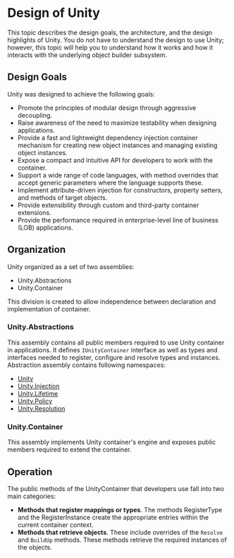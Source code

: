 # Design of Unity
This topic describes the design goals, the architecture, and the design highlights of Unity. You do not have to understand the design to use Unity; however, this topic will help you to understand how it works and how it interacts with the underlying object builder subsystem.

## Design Goals
Unity was designed to achieve the following goals:
* Promote the principles of modular design through aggressive decoupling.
* Raise awareness of the need to maximize testability when designing applications.
* Provide a fast and lightweight dependency injection container mechanism for creating new object instances and managing existing object instances.
* Expose a compact and intuitive API for developers to work with the container.
* Support a wide range of code languages, with method overrides that accept generic parameters where the language supports these.
* Implement attribute-driven injection for constructors, property setters, and methods of target objects.
* Provide extensibility through custom and third-party container extensions.
* Provide the performance required in enterprise-level line of business (LOB) applications.

## Organization
Unity organized as a set of two assemblies:
* Unity.Abstractions
* Unity.Container

This division is created to allow independence between declaration and implementation of container. 

### Unity.Abstractions
This assembly contains all public members required to use Unity container in applications. It defines `IUnityContainer` interface as well as types and interfaces needed to register, configure and resolve types and instances. Abstraction assembly contains following namespaces:
* [Unity](xref:Unity)
* [Unity.Injection](xref:Unity.Injection)
* [Unity.Lifetime](xref:Unity.Lifetime)
* [Unity.Policy](xref:Unity.Policy)
* [Unity.Resolution](xref:Unity.Resolution)

### Unity.Container
This assembly implements Unity container's engine and exposes public members required to extend the container. 

## Operation
The public methods of the UnityContainer that developers use fall into two main categories:
* **Methods that register mappings or types**. The methods RegisterType and the RegisterInstance create the appropriate entries within the current container context.
* **Methods that retrieve objects**. These include overrides of the `Resolve` and `BuildUp` methods. These methods retrieve the required instances of the objects.